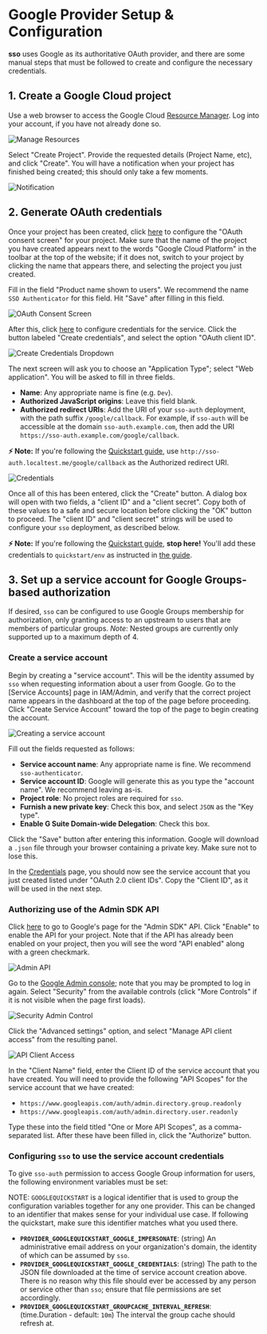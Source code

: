 # Google Provider Setup & Configuration

**sso** uses Google as its authoritative OAuth provider, and there are some
manual steps that must be followed to create and configure the necessary
credentials.


## 1. Create a Google Cloud project

Use a web browser to access the Google Cloud [Resource Manager](
https://console.developers.google.com/cloud-resource-manager). Log into your account, if you have
not already done so.

![Manage Resources](img/setup-manage_resources.jpg)

Select "Create Project". Provide the requested details (Project Name, etc), and click "Create". You
will have a notification when your project has finished being created; this should only take a
few moments.

![Notification](img/setup-notification.jpg)

## 2. Generate OAuth credentials

Once your project has been created, click [here](
https://console.cloud.google.com/apis/credentials/consent) to configure the "OAuth consent screen"
for your project. Make sure that the name of the project you have created appears next to the words
"Google Cloud Platform" in the toolbar at the top of the website; if it does not, switch to your
project by clicking the name that appears there, and selecting the project you just created.

Fill in the field "Product name shown to users". We recommend the name `SSO Authenticator` for this
field. Hit "Save" after filling in this field.

![OAuth Consent Screen](img/setup-consent_screen.jpg)

After this, click [here](https://console.cloud.google.com/apis/credentials) to configure
credentials for the service. Click the button labeled "Create credentials", and select the option
"OAuth client ID".

![Create Credentials Dropdown](img/setup-create_credentials.jpg)

The next screen will ask you to choose an "Application Type"; select "Web application". You will be
asked to fill in three fields.
- **Name**: Any appropriate name is fine (e.g. `Dev`).
- **Authorized JavaScript origins**: Leave this field blank.
- **Authorized redirect URIs**: Add the URI of your `sso-auth` deployment, with the path suffix
`/google/callback`. For example, if `sso-auth` will  be accessible at the domain
`sso-auth.example.com`, then add the URI `https://sso-auth.example.com/google/callback`.

**⚡️ Note:** If you're following the [Quickstart guide](quickstart.md), use
`http://sso-auth.localtest.me/google/callback` as the Authorized redirect URI.

![Credentials](img/setup-credentials.jpg)

Once all of this has been entered, click the "Create" button. A dialog box will open with two
fields, a "client ID" and a "client secret". Copy both of these values to a safe and secure
location before clicking the "OK" button to proceed. The "client ID" and "client secret" strings
will be used to configure your `sso` deployment, as described below.

**⚡️ Note:** If you're following the [Quickstart guide](quickstart.md), **stop here!**
You'll add these credentials to `quickstart/env` as instructed in [the guide](quickstart.md).


## 3. Set up a service account for Google Groups-based authorization

If desired, `sso` can be configured to use Google Groups membership for authorization, only granting
access to an upstream to users that are members of particular groups. *Note*: Nested groups are currently only supported up to a maximum depth of 4.

### Create a service account

Begin by creating a "service account". This will be the identity assumed by `sso` when requesting
information about a user from Google. Go to the [Service Accounts] page in IAM/Admin, and verify
that the correct project name appears in the dashboard at the top of the page before proceeding.
Click "Create Service Account" toward the top of the page to begin creating the account.

![Creating a service account](img/setup-create_service_account.jpg)

Fill out the fields requested as follows:
- **Service account name**: Any appropriate name is fine. We recommend `sso-authenticator`.
- **Service account ID**: Google will generate this as you type the "account name". We recommend
leaving as-is.
- **Project role**: No project roles are required for `sso`.
- **Furnish a new private key**: Check this box, and select `JSON` as the "Key type".
- **Enable G Suite Domain-wide Delegation**: Check this box.

Click the "Save" button after entering this information. Google will download a `.json` file
through your browser containing a private key. Make sure not to lose this.

In the [Credentials](https://console.cloud.google.com/apis/credentials) page, you should now see
the service account that you just created listed under "OAuth 2.0 client IDs". Copy the "Client ID",
as it will be used in the next step.

### Authorizing use of the Admin SDK API

Click [here](https://console.cloud.google.com/apis/library/admin.googleapis.com) to go to Google's
page for the "Admin SDK" API. Click "Enable" to enable the API for your project. Note that if the
API has already been enabled on your project, then you will see the word "API enabled" along with
a green checkmark.

![Admin API](img/setup-admin_api.jpg)

Go to the [Google Admin console](https://admin.google.com); note that you may be prompted to log
in again. Select "Security" from the available controls (click "More Controls" if it is not visible
when the page first loads).

![Security Admin Control](img/setup-security_control.jpg)

Click the "Advanced settings" option, and select "Manage API client access" from the resulting
panel.

![API Client Access](img/setup-api_client_access.jpg)

In the "Client Name" field, enter the Client ID of the service account that you have created. You
will need to provide the following "API Scopes" for the service account that we have created:
- `https://www.googleapis.com/auth/admin.directory.group.readonly`
- `https://www.googleapis.com/auth/admin.directory.user.readonly`

Type these into the field titled "One or More API Scopes", as a comma-separated list. After these
have been filled in, click the "Authorize" button.

### Configuring `sso` to use the service account credentials

To give `sso-auth` permission to access Google Group information for users, the following
environment variables must be set:

NOTE: `GOOGLEQUICKSTART` is a logical identifier that is used to group the configuration
variables together for any one provider. This can be changed to an identifier that makes
sense for your individual use case.
If following the quickstart, make sure this identifier matches what you used there.

- **`PROVIDER_GOOGLEQUICKSTART_GOOGLE_IMPERSONATE`**: (string) An administrative email address on your organization's
domain, the identity of which can be assumed by `sso`.
- **`PROVIDER_GOOGLEQUICKSTART_GOOGLE_CREDENTIALS`**: (string) The path to the JSON file downloaded at the time of
service account creation above. There is no reason why this file should ever be accessed by any
person or service other than `sso`; ensure that file permissions are set accordingly.
- **`PROVIDER_GOOGLEQUICKSTART_GROUPCACHE_INTERVAL_REFRESH`**: (time.Duration - default: `10m`) The interval the group cache should refresh at.
